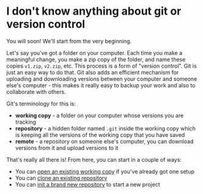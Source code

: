 # I don't know anything about git or version control

You will soon!  We'll start from the very beginning.

Let's say you've got a folder on your computer.  Each time you make a meaningful change, you make a zip copy of the folder, and name these copies `v1.zip`, `v2.zip`, etc.  This process is a form of "version control".  Git is just an easy way to do that.  Git also adds an efficient mechanism for uploading and downloading versions between your computer and someone else's computer - this makes it really easy to backup your work and also to collaborate with others.

Git's terminology for this is:

- **working copy** - a folder on your computer whose versions you are tracking
- **repository** - a hidden folder named `.git` inside the working copy which is keeping all the versions of the working copy that you have saved
- **remote** - a repository on someone else's computer, you can download versions from it and upload versions to it

That's really all there is!  From here, you can start in a couple of ways:

- You can [open an existing working copy](open-working-copy/open-working-copy.md) if you've already got one setup
- You can [clone an existing repository](clone/clone.md)
- You can [init a brand new repository](init/init.md) to start a new project
